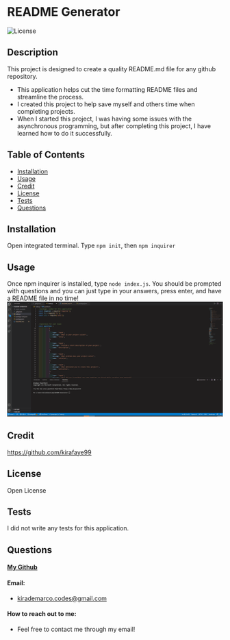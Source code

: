 # README Generator
![License](https://img.shields.io/badge/license-Open-brightgreen)
## Description
This project is designed to create a quality README.md file for any github repository.
- This application helps cut the time formatting README files and streamline the process.
- I created this project to help save myself and others time when completing projects.
- When I started this project, I was having some issues with the asynchronous programming, but after completing this project, I have learned how to do it successfully.
## Table of Contents
- [Installation](#installation)
- [Usage](#usage)
- [Credit](#credit)
- [License](#license)
- [Tests](#tests)
- [Questions](#questions)
## Installation
Open integrated terminal. Type `npm init`, then `npm inquirer`
## Usage
Once npm inquirer is installed, type `node index.js`. You should be prompted with questions and you can just type in your answers, press enter, and have a README file in no time!
![Usage instructions](https://github.com/kirafaye99/README-Generator/blob/main/README%20generator.gif)
## Credit
https://github.com/kirafaye99
## License
Open License
## Tests
I did not write any tests for this application.
## Questions
#### [My Github](https://github.com/kirafaye99)
#### Email: 
- kirademarco.codes@gmail.com
#### How to reach out to me:
- Feel free to contact me through my email!
